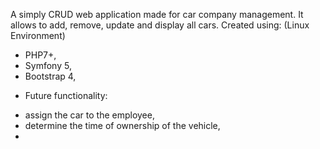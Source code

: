 A simply CRUD web application made for car company management. It allows to add, remove, update and display all cars. 
Created using: (Linux Environment)
- PHP7+, 
- Symfony 5,
- Bootstrap 4,

* Future functionality:
- assign the car to the employee,
- determine the time of ownership of the vehicle,
- 
